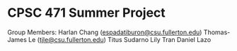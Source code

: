 # CPSC 471 Summer Project
 
Group Members:
Harlan Chang (espadatiburon@csu.fullerton.edu)
Thomas-James Le (tjle@csu.fullerton.edu)
Titus Sudarno
Lily Tran
Daniel Lazo
